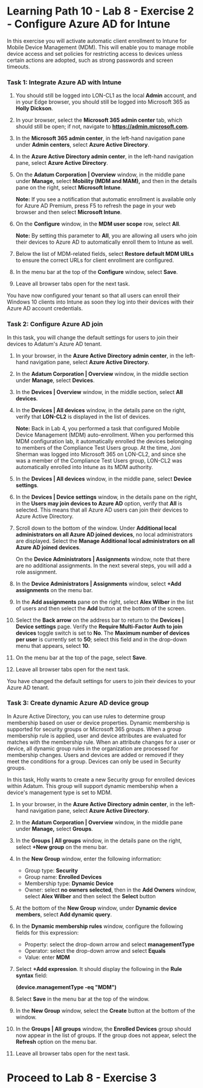 # Learning Path 10 - Lab 8 - Exercise 2 - Configure Azure AD for Intune 

In this exercise you will activate automatic client enrollment to Intune for Mobile Device Management (MDM). This will enable you to manage mobile device access and set policies for restricting access to devices unless certain actions are adopted, such as strong passwords and screen timeouts.

### Task 1: Integrate Azure AD with Intune

1. You should still be logged into LON-CL1 as the local **Admin** account, and in your Edge browser, you should still be logged into Microsoft 365 as **Holly Dickson**.

2. In your browser, select the **Microsoft 365 admin center** tab, which should still be open; if not, navigate to **https://admin.microsoft.com.** 

3. In the **Microsoft 365 admin center**, in the left-hand navigation pane under **Admin centers**, select **Azure Active Directory**.

4. In the **Azure Active Directory admin center**, in the left-hand navigation pane, select **Azure Active Directory**.

5. On the **Adatum Corporation | Overview** window, in the middle pane under **Manage,** select **Mobility (MDM and MAM),** and then in the details pane on the right, select **Microsoft Intune**.<br/>

    **Note:** If you see a notification that automatic enrollment is available only for Azure AD Premium, press F5 to refresh the page in your web browser and then select **Microsoft Intune**.

6. On the **Configure** window, in the **MDM user scope** row, select **All**.<br/>

    **Note:** By setting this parameter to **All**, you are allowing all users who join their devices to Azure AD to automatically enroll them to Intune as well.

7. Below the list of MDM-related fields, select **Restore default MDM URLs** to ensure the correct URLs for client enrollment are configured.

8. In the menu bar at the top of the **Configure** window, select **Save**.

9. Leave all browser tabs open for the next task.

You have now configured your tenant so that all users can enroll their Windows 10 clients into Intune as soon they log into their devices with their Azure AD account credentials.


### Task 2: Configure Azure AD join

In this task, you will change the default settings for users to join their devices to Adatum's Azure AD tenant.

1. In your browser, in the **Azure Active Directory admin center**, in the left-hand navigation pane, select **Azure Active Directory.**

2. In the **Adatum Corporation | Overview** window, in the middle section under **Manage**, select **Devices**.

3. In the **Devices | Overview** window, in the middle section, select **All devices**.

4. In the **Devices | All devices** window, in the details pane on the right, verify that **LON-CL2** is displayed in the list of devices. <br/>

   **Note:** Back in Lab 4, you performed a task that configured Mobile Device Management (MDM) auto-enrollment. When you performed this MDM configuration lab, it automatically enrolled the devices belonging to members of the Compliance Test Users group. At the time, Joni Sherman was logged into Microsoft 365 on LON-CL2, and since she was a member of the Compliance Test Users group, LON-CL2 was automatically enrolled into Intune as its MDM authority. <br/>

5. In the **Devices | All devices** window, in the middle pane, select **Device settings**.

6. In the **Devices | Device settings** window, in the details pane on the right, in the **Users may join devices to Azure AD** option, verify that **All** is selected. This means that all Azure AD users can join their devices to Azure Active Directory.

7. Scroll down to the bottom of the window. Under **Additional local administrators on all Azure AD joined devices**, no local administrators are displayed. Select the **Manage Additional local administrators on all Azure AD joined devices**. <br/>

   On the **Device Administrators | Assignments** window, note that there are no additional assignments. In the next several steps, you will add a role assignment.

8. In the **Device Administrators | Assignments** window, select **+Add assignments** on the menu bar.

9. In the **Add assignments** pane on the right, select **Alex Wilber** in the list of users and then select the **Add** button at the bottom of the screen.

10. Select the **Back arrow** on the address bar to return to the **Devices | Device settings** page. Verify the **Require Multi-Factor Auth to join devices** toggle switch is set to **No**. The **Maximum number of devices per user** is currently set to **50**; select this field and in the drop-down menu that appears, select **10**.

11. On the menu bar at the top of the page, select **Save**.

12. Leave all browser tabs open for the next task.

You have changed the default settings for users to join their devices to your Azure AD tenant.


### Task 3: Create dynamic Azure AD device group

In Azure Active Directory, you can use rules to determine group membership based on user or device properties. Dynamic membership is supported for security groups or Microsoft 365 groups. When a group membership rule is applied, user and device attributes are evaluated for matches with the membership rule. When an attribute changes for a user or device, all dynamic group rules in the organization are processed for membership changes. Users and devices are added or removed if they meet the conditions for a group. Devices can only be used in Security groups.

In this task, Holly wants to create a new Security group for enrolled devices within Adatum. This group will support dynamic membership when a device's management type is set to MDM.

1. In your browser, in the **Azure Active Directory admin center**, in the left-hand navigation pane, select **Azure Active Directory.**

2. In the **Adatum Corporation | Overview** window, in the middle pane under **Manage,** select **Groups**.

3. In the **Groups | All groups** window, in the details pane on the right, select **+New group** on the menu bar.

4. In the **New Group** window, enter the following information:

    - Group type: **Security**
    - Group name: **Enrolled Devices**
    - Membership type: **Dynamic Device**
    - Owner: select **no owners selected**, then in the **Add Owners** window, select **Alex Wilber** and then select the **Select** button
    
5. At the bottom of the **New Group** window, under **Dynamic device members**, select **Add dynamic query**.

6. In the **Dynamic membership rules** window, configure the following fields for this expression:

    - Property: select the drop-down arrow and select **managementType**
    - Operator: select the drop-down arrow and select **Equals**  
    - Value: enter **MDM**

7. Select **+Add expression**. It should display the following in the **Rule syntax** field:<br/>

    **(device.managementType -eq  &quot;MDM&quot;)**

8. Select **Save** in the menu bar at the top of the window.

9. In the **New Group** window, select the **Create** button at the bottom of the window.

10. In the **Groups | All groups** window, the **Enrolled Devices** group should now appear in the list of groups. If the group does not appear, select the **Refresh** option on the menu bar. 

11. Leave all browser tabs open for the next task.


# Proceed to Lab 8 - Exercise 3
